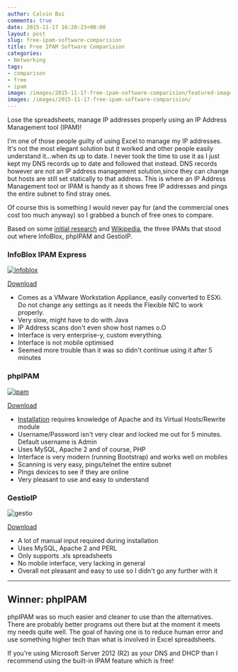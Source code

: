 ```yaml
---
author: Calvin Bui
comments: true
date: 2015-11-17 16:20:23+00:00
layout: post
slug: free-ipam-software-comparision
title: Free IPAM Software Comparision
categories:
- Networking
tags:
- comparison
- free
- ipam
image: /images/2015-11-17-free-ipam-software-comparision/featured-image.jpg 
images: /images/2015-11-17-free-ipam-software-comparision/
---
```


Lose the spreadsheets, manage IP addresses properly using an IP Address Management tool (IPAM)!

<!-- more -->

I'm one of those people guilty of using Excel to manage my IP addresses. It's not the most elegant solution but it worked and other people easily understand it...when its up to date. I never took the time to use it as I just kept my DNS records up to date and followed that instead. DNS records however are not an IP address management solution,since they can change but hosts are still set statically to that address. This is where an IP Address Management tool or IPAM is handy as it shows free IP addresses and pings the entire subnet to find stray ones.

Of course this is something I would never pay for (and the commercial ones cost too much anyway) so I grabbed a bunch of free ones to compare.

Based on some [initial research](https://www.reddit.com/) and [Wikipedia](https://en.wikipedia.org/wiki/IP_address_management), the three IPAMs that stood out where InfoBlox, phpIPAM and GestioIP.

### InfoBlox IPAM Express

[]({{page.images}}gestio.png)[![infoblox]({{page.images}}infoblox-300x231.png)]({{page.images}}infoblox.png)

[Download](https://www.infoblox.com/downloads/software/ip-address-management-freeware)

* Comes as a VMware Workstation Appliance, easily converted to ESXi. Do not change any settings as it needs the Flexible NIC to work properly.
* Very slow, might have to do with Java
* IP Address scans don't even show host names o.O
* Interface is very enterprise-y, custom everything.
* Interface is not mobile optimised
* Seemed more trouble than it was so didn't continue using it after 5 minutes

### phpIPAM

[![ipam]({{page.images}}ipam-300x234.png)]({{page.images}}ipam.png)

[Download](http://phpipam.net/documents/download-phpipam/)

* [Installation](http://frankhinek.com/how-to-setup-phpipam-on-ubuntu-14-04/) requires knowledge of Apache and its Virtual Hosts/Rewrite module
* Username/Password isn't very clear and locked me out for 5 minutes. Default username is Admin
* Uses MySQL, Apache 2 and of course, PHP
* Interface is very modern (running Bootstrap) and works well on mobiles
* Scanning is very easy, pings/telnet the entire subnet
* Pings devices to see if they are online
* Very pleasant to use and easy to understand

### GestioIP

![gestio]({{page.images}}gestio-300x281.png)

[Download](http://sourceforge.net/projects/gestioip/)

  * A lot of manual input required during installation
  * Uses MySQL, Apache 2 and PERL
  * Only supports .xls spreadsheets
  * No mobile interface, very lacking in general
  * Overall not pleasant and easy to use so I didn't go any further with it

--------------------------------

## Winner: phpIPAM

phpIPAM was so much easier and cleaner to use than the alternatives. There are probably better programs out there but at the moment it meets my needs quite well. The goal of having one is to reduce human error and use something higher tech than what is involved in Excel spreadsheets.

If you're using Microsoft Server 2012 (R2) as your DNS and DHCP than I recommend using the built-in IPAM feature which is free!
